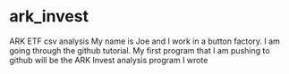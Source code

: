 # ark_invest
ARK ETF csv analysis
My name is Joe and I work in a button factory.
I am going through the github tutorial.
My first program that I am pushing to github will be the ARK Invest analysis program I wrote
